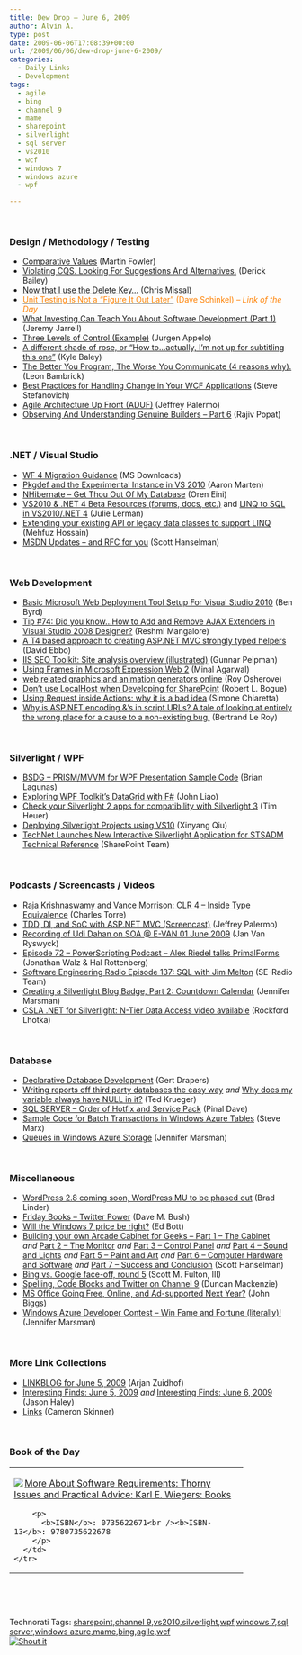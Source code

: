```yaml
---
title: Dew Drop – June 6, 2009
author: Alvin A.
type: post
date: 2009-06-06T17:08:39+00:00
url: /2009/06/06/dew-drop-june-6-2009/
categories:
  - Daily Links
  - Development
tags:
  - agile
  - bing
  - channel 9
  - mame
  - sharepoint
  - silverlight
  - sql server
  - vs2010
  - wcf
  - windows 7
  - windows azure
  - wpf

---
```

&#160;

### Design / Methodology / Testing

  * [Comparative Values][1] (Martin Fowler)
  * [Violating CQS. Looking For Suggestions And Alternatives.][2] (Derick Bailey)
  * [Now that I use the Delete Key…][3] (Chris Missal)
  * [<font color="#ff8000">Unit Testing is Not a “Figure It Out Later”</font>][4] <font color="#ff8000">(Dave Schinkel) <em>– Link of the Day</em></font>
  * [What Investing Can Teach You About Software Development (Part 1)][5] (Jeremy Jarrell)
  * [Three Levels of Control (Example)][6] (Jurgen Appelo)
  * [A different shade of rose, or “How to…actually, I’m not up for subtitling this one”][7] (Kyle Baley)
  * [The Better You Program, The Worse You Communicate (4 reasons why).][8] (Leon Bambrick)
  * [Best Practices for Handling Change in Your WCF Applications][9] (Steve Stefanovich)
  * [Agile Architecture Up Front (ADUF)][10] (Jeffrey Palermo)
  * [Observing And Understanding Genuine Builders &#8211; Part 6][11] (Rajiv Popat)

&#160;

### .NET / Visual Studio

  * [WF 4 Migration Guidance][12] (MS Downloads)
  * [Pkgdef and the Experimental Instance in VS 2010][13] (Aaron Marten)
  * [NHibernate – Get Thou Out Of My Database][14] (Oren Eini)
  * [VS2010 & .NET 4 Beta Resources (forums, docs, etc.)][15] and [LINQ to SQL in VS2010/.NET 4][16] (Julie Lerman)
  * [Extending your existing API or legacy data classes to support LINQ][17] (Mehfuz Hossain)
  * [MSDN Updates &#8211; and RFC for you][18] (Scott Hanselman)

&#160;

### Web Development

  * [Basic Microsoft Web Deployment Tool Setup For Visual Studio 2010][19] (Ben Byrd)
  * [Tip #74: Did you know…How to Add and Remove AJAX Extenders in Visual Studio 2008 Designer?][20] (Reshmi Mangalore)
  * [A T4 based approach to creating ASP.NET MVC strongly typed helpers][21] (David Ebbo)
  * [IIS SEO Toolkit: Site analysis overview (illustrated)][22] (Gunnar Peipman)
  * [Using Frames in Microsoft Expression Web 2][23] (Minal Agarwal)
  * [web related graphics and animation generators online][24] (Roy Osherove)
  * [Don&#8217;t use LocalHost when Developing for SharePoint][25] (Robert L. Bogue)
  * [Using Request inside Actions: why it is a bad idea][26] (Simone Chiaretta)
  * [Why is ASP.NET encoding &’s in script URLs? A tale of looking at entirely the wrong place for a cause to a non-existing bug.][27] (Bertrand Le Roy)

&#160;

### Silverlight / WPF

  * [BSDG &#8211; PRISM/MVVM for WPF Presentation Sample Code][28] (Brian Lagunas)
  * [Exploring WPF Toolkit&#8217;s DataGrid with F#][29] (John Liao)
  * [Check your Silverlight 2 apps for compatibility with Silverlight 3][30] (Tim Heuer)
  * [Deploying Silverlight Projects using VS10][31] (Xinyang Qiu)
  * [TechNet Launches New Interactive Silverlight Application for STSADM Technical Reference][32] (SharePoint Team)

&#160;

### Podcasts / Screencasts / Videos

  * [Raja Krishnaswamy and Vance Morrison: CLR 4 &#8211; Inside Type Equivalence][33] (Charles Torre)
  * [TDD, DI, and SoC with ASP.NET MVC (Screencast)][34] (Jeffrey Palermo)
  * [Recording of Udi Dahan on SOA @ E-VAN 01 June 2009][35] (Jan Van Ryswyck)
  * [Episode 72 &#8211; PowerScripting Podcast &#8211; Alex Riedel talks PrimalForms][36] (Jonathan Walz & Hal Rottenberg)
  * [Software Engineering Radio Episode 137: SQL with Jim Melton][37] (SE-Radio Team)
  * [Creating a Silverlight Blog Badge, Part 2: Countdown Calendar][38] (Jennifer Marsman)
  * [CSLA .NET for Silverlight: N-Tier Data Access video available][39] (Rockford Lhotka)

&#160;

### Database

  * [Declarative Database Development][40] (Gert Drapers)
  * [Writing reports off third party databases the easy way][41] _and_&#160;[Why does my variable always have NULL in it?][42] (Ted Krueger)
  * [SQL SERVER – Order of Hotfix and Service Pack][43] (Pinal Dave)
  * [Sample Code for Batch Transactions in Windows Azure Tables][44] (Steve Marx)
  * [Queues in Windows Azure Storage][45] (Jennifer Marsman)

&#160;

### Miscellaneous

  * [WordPress 2.8 coming soon, WordPress MU to be phased out][46] (Brad Linder)
  * [Friday Books – Twitter Power][47] (Dave M. Bush)
  * [Will the Windows 7 price be right?][48] (Ed Bott)
  * [Building your own Arcade Cabinet for Geeks &#8211; Part 1 &#8211; The Cabinet][49] _and_&#160;[Part 2 &#8211; The Monitor][50] _and_&#160;[Part 3 &#8211; Control Panel][51] _and_&#160;[Part 4 &#8211; Sound and Lights][52] _and_&#160;[Part 5 &#8211; Paint and Art][53] _and_&#160;[Part 6 &#8211; Computer Hardware and Software][54] _and_&#160;[Part 7 &#8211; Success and Conclusion][55] (Scott Hanselman)
  * [Bing vs. Google face-off, round 5][56] (Scott M. Fulton, III)
  * [Spelling, Code Blocks and Twitter on Channel 9][57] (Duncan Mackenzie)
  * [MS Office Going Free, Online, and Ad-supported Next Year?][58] (John Biggs)
  * [Windows Azure Developer Contest &#8211; Win Fame and Fortune (literally)!][59] (Jennifer Marsman)

&#160;

### More Link Collections

  * [LINKBLOG for June 5, 2009][60] (Arjan Zuidhof)
  * [Interesting Finds: June 5, 2009][61] _and_&#160;[Interesting Finds: June 6, 2009][62] (Jason Haley)
  * [Links][63] (Cameron Skinner)

&#160;

### Book of the Day

<div style="padding-bottom: 0px; margin: 0px; padding-left: 0px; padding-right: 0px; display: inline; float: none; padding-top: 0px" id="scid:7dc1bd33-94bd-46fd-a20b-0131235bcd47:191c96d6-f204-4571-8d89-dbbbf3a7d58b" class="wlWriterSmartContent">
  <table cellspacing="0" cellpadding="2" width="400" border="0" unselectable="on">
    <tr>
      <td valign="top" width="400">
        <p>
          <a title="More About Software Requirements: Thorny Issues and Practical Advice: Karl E. Wiegers: Books" href="http://www.amazon.com/exec/obidos/ASIN/0735622671/alvinashcraft-20"><img data-recalc-dims="1" decoding="async" src="https://i0.wp.com/images.amazon.com/images/P/0735622671.01.MZZZZZZZ.jpg?w=660" border="0" align="left" style="float:left" />More About Software Requirements: Thorny Issues and Practical Advice: Karl E. Wiegers: Books</a>
        </p>
        
        <p>
          <b>ISBN</b>: 0735622671<br /><b>ISBN-13</b>: 9780735622678
        </p>
      </td>
    </tr>
  </table>
</div>

&#160;

<div style="padding-bottom: 0px; margin: 0px; padding-left: 0px; padding-right: 0px; display: inline; float: none; padding-top: 0px" id="scid:C16BAC14-9A3D-4c50-9394-FBFEF7A93539:7a5d6657-c48a-4bd7-90c0-a074ca59f133" class="wlWriterSmartContent">
  <!--dotnetkickit-->
</div>

&#160;

<div style="padding-bottom: 0px; margin: 0px; padding-left: 0px; padding-right: 0px; display: inline; float: none; padding-top: 0px" id="scid:0767317B-992E-4b12-91E0-4F059A8CECA8:e6947dce-008d-4fab-b1ff-2cbc7056e081" class="wlWriterSmartContent">
  Technorati Tags: <a href="http://technorati.com/tags/sharepoint" rel="tag">sharepoint</a>,<a href="http://technorati.com/tags/channel+9" rel="tag">channel 9</a>,<a href="http://technorati.com/tags/vs2010" rel="tag">vs2010</a>,<a href="http://technorati.com/tags/silverlight" rel="tag">silverlight</a>,<a href="http://technorati.com/tags/wpf" rel="tag">wpf</a>,<a href="http://technorati.com/tags/windows+7" rel="tag">windows 7</a>,<a href="http://technorati.com/tags/sql+server" rel="tag">sql server</a>,<a href="http://technorati.com/tags/windows+azure" rel="tag">windows azure</a>,<a href="http://technorati.com/tags/mame" rel="tag">mame</a>,<a href="http://technorati.com/tags/bing" rel="tag">bing</a>,<a href="http://technorati.com/tags/agile" rel="tag">agile</a>,<a href="http://technorati.com/tags/wcf" rel="tag">wcf</a>
</div>

<div class="wlWriterHeaderFooter" style="margin:0px; padding:0px 0px 0px 0px;">
  <div class="shoutIt">
    <a rev="vote-for" href="http://dotnetshoutout.com/Submit?url=http%3a%2f%2fwww.alvinashcraft.com%2f2009%2f06%2f06%2fdew-drop-june-6-2009%2f&title=Dew+Drop+-+June+6%2c+2009"><img decoding="async" alt="Shout it" src="http://dotnetshoutout.com/image.axd?url=https://morningdew-bpc6g3a0fgaxdxcu.eastus2-01.azurewebsites.net/2009/06/06/dew-drop-june-6-2009/" style="border:0px" /></a>
  </div>
</div>

 [1]: http://martinfowler.com/bliki/ComparativeValues.html
 [2]: http://feedproxy.google.com/~r/LosTechies/~3/vwDe9zOXvmk/violating-cqs-looking-for-suggestions-and-alternatives.aspx
 [3]: http://feedproxy.google.com/~r/LosTechies/~3/H_ZcVt59nsw/now-that-i-use-the-delete-key.aspx
 [4]: http://feedproxy.google.com/~r/CodeZest/~3/mZZamOeBGB4/unit-testing-is-not-a-ldquofigure-it-out-laterrdquo.aspx
 [5]: http://jeremyjarrell.com/archive/2009/06/06/122.aspx
 [6]: http://feedproxy.google.com/~r/noop/~3/CV1Y--lMHfk/three-levels-of-control-example.html
 [7]: http://codebetter.com/blogs/kyle.baley/archive/2009/06/05/a-different-shade-of-rose-or-how-to-actually-i-m-not-up-for-subtitling-this-one.aspx
 [8]: http://www.secretgeek.net/program_communicate_4reasons.asp
 [9]: http://www.devx.com/dotnet/Article/42005
 [10]: http://feedproxy.google.com/~r/jeffreypalermo/~3/zqpUcTGrims/
 [11]: http://www.thousandtyone.com/blog/ObservingAndUnderstandingGenuineBuildersPart6.aspx
 [12]: http://feedproxy.google.com/~r/MicrosoftDownloadCenter/~3/9iJlV-lkXOs/details.aspx
 [13]: http://feedproxy.google.com/~r/AaronMarten/~3/ZJW5dvrEpGc/pkgdef-and-the-experimental-instance-in-vs-2010.aspx
 [14]: http://feedproxy.google.com/~r/AyendeRahien/~3/7TAJrwL60Xk/nhibernate-ndash-get-thou-out-of-my-database.aspx
 [15]: http://blogs.devsource.com/devlife/content/net_general/vs2010_net_4_beta_resources_forums_docs_etc.html
 [16]: http://blogs.devsource.com/devlife/content/data_access/linq_to_sql_in_vs2010net_4.html
 [17]: http://feedproxy.google.com/~r/burncsharp/~3/yIsfNSpqn20/extending-your-existing-api-or-legacy-data-classes-to-support-linq.aspx
 [18]: http://feedproxy.google.com/~r/ScottHanselman/~3/IIsypkwvd_E/MSDNUpdatesAndRFCForYou.aspx
 [19]: http://blogs.msdn.com/webdevtools/archive/2009/06/05/basic-microsoft-web-deployment-tool-setup-for-visual-studio-2010.aspx
 [20]: http://blogs.msdn.com/webdevelopertips/archive/2009/06/05/tip-74-did-you-know-how-to-add-and-remove-ajax-extenders-in-visual-studio-2008-designer.aspx
 [21]: http://blogs.msdn.com/davidebb/archive/2009/06/04/a-t4-based-approach-to-creating-asp-net-mvc-strongly-typed-helpers.aspx
 [22]: http://feedproxy.google.com/~r/gunnarpeipman/~3/vVmmQci7rr8/iis-seo-toolkit-site-analysis-overview.aspx
 [23]: http://feedproxy.google.com/~r/netCurryRecentArticles/~3/hGiAxOKf600/ShowArticle.aspx
 [24]: http://feedproxy.google.com/~r/Iserializable/~3/tAFNcBtl4HA/web-related-graphics-and-animation-generators-online.aspx
 [25]: http://feedproxy.google.com/~r/sharepointmvpblogs/~3/dpekc5P87Kw/dont-use-localhost-when-developing-for-sharepoint.aspx
 [26]: http://feedproxy.google.com/~r/Codeclimber/~3/WHFBrZI0tYQ/using-request-inside-actions-why-it-is-a-bad-idea.aspx
 [27]: http://weblogs.asp.net/bleroy/archive/2009/06/05/why-is-asp-net-encoding-amp-s-in-script-urls-a-tale-of-looking-at-entirely-the-wrong-place-for-a-cause-to-a-non-existing-bug.aspx
 [28]: http://elegantcode.com/2009/06/05/bsdg-prismmvvm-for-wpf-presentation-sample-code/
 [29]: http://jyliao.blogspot.com/2009/06/exploring-wpf-toolkits-datagrid-with-f.html
 [30]: http://feeds.timheuer.com/~r/timheuer/~3/nIOtcvo3Jz8/verify-your-silverlight-application-compatibility.aspx
 [31]: http://blogs.msdn.com/webdevtools/archive/2009/06/05/deploying-silverlight-projects-using-vs10.aspx
 [32]: http://feedproxy.google.com/~r/sharepointteamblog/~3/5K1JBxg9Wuw/technet-launches-new-interactive-silverlight-application-for-stsadm-technical-reference.aspx
 [33]: http://channel9.msdn.com/shows/Going+Deep/Raja-Krishnaswamy-and-Vance-Morrison-CLR-4-Inside-Type-Equivalence/
 [34]: http://feedproxy.google.com/~r/jeffreypalermo/~3/9t75hWkgHF4/
 [35]: http://elegantcode.com/2009/06/05/recording-of-udi-dahan-on-soa-e-van-01-june-2009/
 [36]: http://feedproxy.google.com/~r/Powerscripting/~3/agrTRzhcuPU/index.php
 [37]: http://feedproxy.google.com/~r/se-radio/~3/y6OFCG3BDD0/episode-137-sql-jim-melton
 [38]: http://channel9.msdn.com/posts/jennmar/Creating-a-Silverlight-Blog-Badge-Part-2-Countdown-Calendar/
 [39]: http://www.lhotka.net/weblog/CSLANETForSilverlightNTierDataAccessVideoAvailable.aspx
 [40]: http://blogs.msdn.com/gertd/archive/2009/06/05/declarative-database-development.aspx
 [41]: http://blogs.lessthandot.com/index.php/DataMgmt/DBAdmin/MSSQLServerAdmin/title-9
 [42]: http://blogs.lessthandot.com/index.php/DataMgmt/DataDesign/why-does-my-variable-always-have-null-in
 [43]: http://blog.sqlauthority.com/2009/06/06/sql-server-order-of-hotfix-and-service-pack/
 [44]: http://blog.smarx.com/posts/sample-code-for-batch-transactions-in-windows-azure-tables
 [45]: http://feedproxy.google.com/~r/JenniferMarsman/~3/aR5Zjqq3_Hw/queues-in-windows-azure-storage.aspx
 [46]: http://www.pheedcontent.com/click.phdo?i=765c69da77ceca24eb11e66117e4caa3
 [47]: http://blog.dmbcllc.com/2009/06/05/friday-books-twitter-power/
 [48]: http://feedproxy.google.com/~r/zdnet/Bott/~3/ABnSe46m-88/
 [49]: http://feedproxy.google.com/~r/ScottHanselman/~3/8vv7A36wubc/BuildingYourOwnArcadeCabinetForGeeksPart1TheCabinet.aspx
 [50]: http://feedproxy.google.com/~r/ScottHanselman/~3/yYty8NzpFyY/BuildingYourOwnArcadeCabinetForGeeksPart2TheMonitor.aspx
 [51]: http://feedproxy.google.com/~r/ScottHanselman/~3/uNmT9Wywz7Y/BuildingYourOwnArcadeCabinetForGeeksPart3ControlPanel.aspx
 [52]: http://feedproxy.google.com/~r/ScottHanselman/~3/ts_1UXDcgcE/BuildingYourOwnArcadeCabinetForGeeksPart4SoundAndLights.aspx
 [53]: http://feedproxy.google.com/~r/ScottHanselman/~3/OFzRFYA2H7I/BuildingYourOwnArcadeCabinetForGeeksPart5PaintAndArt.aspx
 [54]: http://feedproxy.google.com/~r/ScottHanselman/~3/oa2arWc6-hM/BuildingYourOwnArcadeCabinetForGeeksPart6ComputerHardwareAndSoftware.aspx
 [55]: http://feedproxy.google.com/~r/ScottHanselman/~3/IR1LfgplFoQ/BuildingYourOwnArcadeCabinetForGeeksPart7SuccessAndConclusion.aspx
 [56]: http://feeds.betanews.com/~r/bn/~3/CXCP9pirbOM/1244235028
 [57]: http://channel9.msdn.com/posts/C9Team/Spelling-Code-Blocks-and-Twitter-on-Channel-9/
 [58]: http://feedproxy.google.com/~r/Techcrunch/~3/qiWmrTCLduk/
 [59]: http://feedproxy.google.com/~r/JenniferMarsman/~3/hqC9xUJHKBU/windows-azure-developer-contest-win-fame-and-fortune-literally.aspx
 [60]: http://feedproxy.google.com/~r/ArjansWorld/~3/mofnVRP1mEE/
 [61]: http://jasonhaley.com/blog/post.aspx?id=bf849f32-5b21-40f4-8335-0b4fff137017
 [62]: http://jasonhaley.com/blog/post.aspx?id=4332627e-8c6f-4414-98b0-220a4e842347
 [63]: http://blogs.msdn.com/camerons/archive/2009/06/06/links.aspx